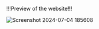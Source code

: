 !!!Preview of the website!!!

![Screenshot 2024-07-04 185608](https://github.com/Avengesanket/Frontend/assets/114127991/022fa942-9d7a-4599-b3c1-6b0777a4e613)

